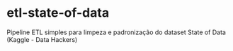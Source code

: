 # etl-state-of-data
Pipeline ETL simples para limpeza e padronização do dataset State of Data (Kaggle - Data Hackers)
